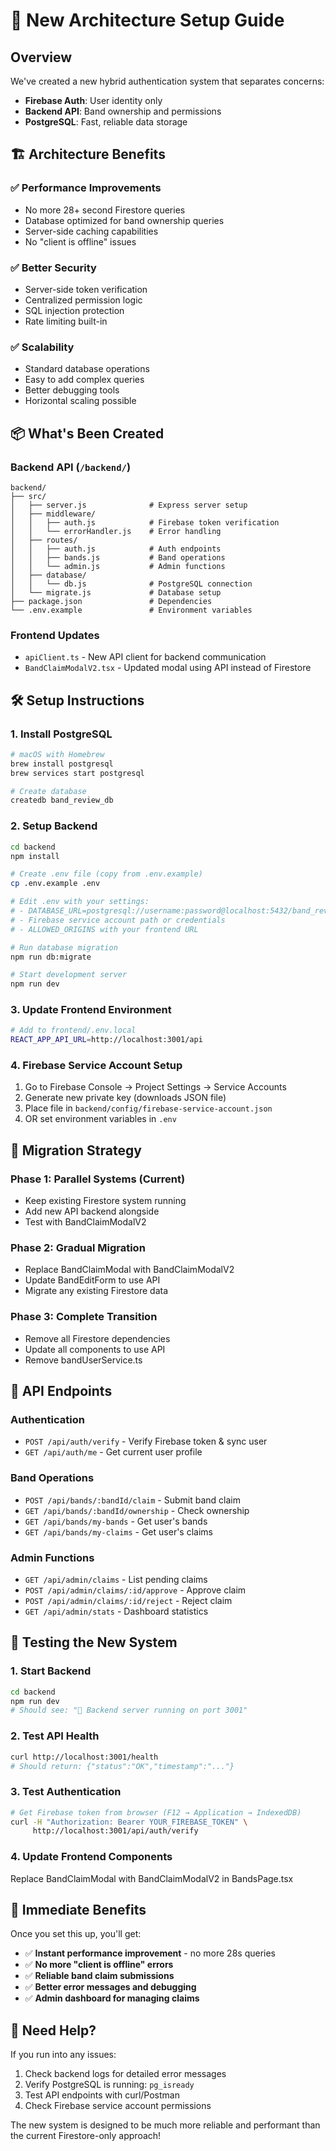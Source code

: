 # 🚀 New Architecture Setup Guide

## Overview
We've created a new hybrid authentication system that separates concerns:
- **Firebase Auth**: User identity only
- **Backend API**: Band ownership and permissions
- **PostgreSQL**: Fast, reliable data storage

## 🏗️ Architecture Benefits

### ✅ **Performance Improvements**
- No more 28+ second Firestore queries
- Database optimized for band ownership queries  
- Server-side caching capabilities
- No "client is offline" issues

### ✅ **Better Security**
- Server-side token verification
- Centralized permission logic
- SQL injection protection
- Rate limiting built-in

### ✅ **Scalability**
- Standard database operations
- Easy to add complex queries
- Better debugging tools
- Horizontal scaling possible

## 📦 **What's Been Created**

### Backend API (`/backend/`)
```
backend/
├── src/
│   ├── server.js              # Express server setup
│   ├── middleware/
│   │   ├── auth.js            # Firebase token verification
│   │   └── errorHandler.js    # Error handling
│   ├── routes/
│   │   ├── auth.js            # Auth endpoints
│   │   ├── bands.js           # Band operations
│   │   └── admin.js           # Admin functions
│   ├── database/
│   │   └── db.js              # PostgreSQL connection
│   └── migrate.js             # Database setup
├── package.json               # Dependencies
└── .env.example               # Environment variables
```

### Frontend Updates
- `apiClient.ts` - New API client for backend communication
- `BandClaimModalV2.tsx` - Updated modal using API instead of Firestore

## 🛠️ **Setup Instructions**

### 1. **Install PostgreSQL**
```bash
# macOS with Homebrew
brew install postgresql
brew services start postgresql

# Create database
createdb band_review_db
```

### 2. **Setup Backend**
```bash
cd backend
npm install

# Create .env file (copy from .env.example)
cp .env.example .env

# Edit .env with your settings:
# - DATABASE_URL=postgresql://username:password@localhost:5432/band_review_db
# - Firebase service account path or credentials
# - ALLOWED_ORIGINS with your frontend URL

# Run database migration
npm run db:migrate

# Start development server
npm run dev
```

### 3. **Update Frontend Environment**
```bash
# Add to frontend/.env.local
REACT_APP_API_URL=http://localhost:3001/api
```

### 4. **Firebase Service Account Setup**
1. Go to Firebase Console → Project Settings → Service Accounts
2. Generate new private key (downloads JSON file)
3. Place file in `backend/config/firebase-service-account.json`
4. OR set environment variables in `.env`

## 🔄 **Migration Strategy**

### Phase 1: Parallel Systems (Current)
- Keep existing Firestore system running
- Add new API backend alongside
- Test with BandClaimModalV2

### Phase 2: Gradual Migration
- Replace BandClaimModal with BandClaimModalV2
- Update BandEditForm to use API
- Migrate any existing Firestore data

### Phase 3: Complete Transition
- Remove all Firestore dependencies
- Update all components to use API
- Remove bandUserService.ts

## 📡 **API Endpoints**

### Authentication
- `POST /api/auth/verify` - Verify Firebase token & sync user
- `GET /api/auth/me` - Get current user profile

### Band Operations
- `POST /api/bands/:bandId/claim` - Submit band claim
- `GET /api/bands/:bandId/ownership` - Check ownership
- `GET /api/bands/my-bands` - Get user's bands
- `GET /api/bands/my-claims` - Get user's claims

### Admin Functions
- `GET /api/admin/claims` - List pending claims
- `POST /api/admin/claims/:id/approve` - Approve claim
- `POST /api/admin/claims/:id/reject` - Reject claim
- `GET /api/admin/stats` - Dashboard statistics

## 🧪 **Testing the New System**

### 1. **Start Backend**
```bash
cd backend
npm run dev
# Should see: "🚀 Backend server running on port 3001"
```

### 2. **Test API Health**
```bash
curl http://localhost:3001/health
# Should return: {"status":"OK","timestamp":"..."}
```

### 3. **Test Authentication**
```bash
# Get Firebase token from browser (F12 → Application → IndexedDB)
curl -H "Authorization: Bearer YOUR_FIREBASE_TOKEN" \
     http://localhost:3001/api/auth/verify
```

### 4. **Update Frontend Components**
Replace BandClaimModal with BandClaimModalV2 in BandsPage.tsx

## 🚀 **Immediate Benefits**

Once you set this up, you'll get:
- ✅ **Instant performance improvement** - no more 28s queries
- ✅ **No more "client is offline" errors**
- ✅ **Reliable band claim submissions**
- ✅ **Better error messages and debugging**
- ✅ **Admin dashboard for managing claims**

## 🤔 **Need Help?**

If you run into any issues:
1. Check backend logs for detailed error messages
2. Verify PostgreSQL is running: `pg_isready`
3. Test API endpoints with curl/Postman
4. Check Firebase service account permissions

The new system is designed to be much more reliable and performant than the current Firestore-only approach!
